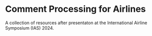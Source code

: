 # Comment Processing for Airlines

A collection of resources after presentaton at the International Airline Symposium (IAS) 2024. 


